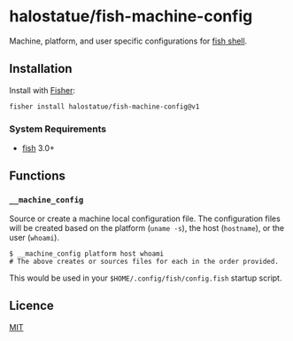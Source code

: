 # halostatue/fish-machine-config

Machine, platform, and user specific configurations for [fish shell][shell].

## Installation

Install with [Fisher][Fisher]:

```fish
fisher install halostatue/fish-machine-config@v1
```

### System Requirements

- [fish][fish] 3.0+

## Functions

### `__machine_config`

Source or create a machine local configuration file. The configuration files
will be created based on the platform (`uname -s`), the host (`hostname`), or
the user (`whoami`).

```fish
$ __machine_config platform host whoami
# The above creates or sources files for each in the order provided.
```

This would be used in your `$HOME/.config/fish/config.fish` startup script.

## Licence

[MIT](LICENCE.md)

[shell]: https://fishshell.com 'friendly interactive shell'
[fisher]: https://github.com/jorgebucaran/fisher
[fish]: https://github.com/fish-shell/fish-shell
